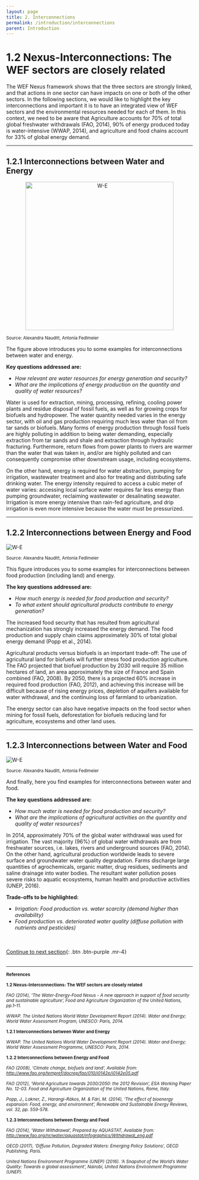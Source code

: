 ```yaml
---
layout: page
title: 2. Interconnections
permalink: /introduction/interconnections
parent: Introduction
---
```

# **1.2 Nexus-Interconnections: The WEF sectors are closely related**

The WEF Nexus framework shows that the three sectors are strongly linked, and that actions in one sector can have impacts on one or both of the other sectors. In the following sections, we would like to highlight the key interconnections and important it is to have an integrated view of WEF sectors and the environmental resources needed for each of them.
In this context, we need to be aware that Agriculture accounts for 70% of total global freshwater withdrawals (FAO, 2014), 90% of energy produced today is water-intensive (WWAP, 2014), and agriculture and food chains account for 33% of global energy demand.

<hr/>

## 1.2.1 Interconnections between Water and Energy


<center><img src="/wef-nexus-online-course/assets/water-for-energy.png"
     alt="W-E" width="400" height="400"></center>

<p><small>Source: Alexandra Nauditt, Antonia Fedlmeier</small></p>



The figure above introduces you to some examples for interconnections between water and energy.

**Key questions addressed are:**
- *How relevant are water resources for energy generation and security?*
- *What are the implications of energy production on the quantity and quality of water resources?*

Water is used for extraction, mining, processing, refining, cooling power plants and residue disposal of fossil fuels, as well as for growing crops for biofuels and hydropower. The water quantity needed varies in the energy sector, with oil and gas production requiring much less water than oil from tar sands or biofuels. Many forms of energy production through fossil fuels are highly polluting in addition to being water demanding, especially extraction from tar sands and shale and extraction through hydraulic fracturing. Furthermore, return flows from power plants to rivers are warmer than the water that was taken in, and/or are highly polluted and can consequently compromise other downstream usage, including ecosystems.

On the other hand, energy is required for water abstraction, pumping for irrigation, wastewater treatment and also for treating and distributing safe drinking water. The energy intensity required to access a cubic meter of water varies: accessing local surface water requires far less energy than pumping groundwater, reclaiming wastewater or desalinating seawater. Irrigation is more energy intensive than rain-fed agriculture, and drip irrigation is even more intensive because the water must be pressurized.

<hr/>

## 1.2.2 Interconnections between Energy and Food

<img src="/wef-nexus-online-course/assets/energy-for-food.png"
     alt="W-E">

<p><small>Source: Alexandra Nauditt, Antonia Fedlmeier</small></p>

This figure introduces you to some examples for interconnections between food production (including land) and energy.

**The key questions addressed are:**

- *How much energy is needed for food production and security?*
- *To what extent should agricultural products contribute to energy generation?*

The increased food security that has resulted from agricultural mechanization has strongly increased the energy demand. The food production and supply chain claims approximately 30% of total global energy demand (Popp et al., 2014).

Agricultural products versus biofuels is an important trade-off: The use of agricultural land for biofuels will further stress food production agriculture. The FAO projected that biofuel production by 2030 will require 35 million hectares of land, an area approximately the size of France and Spain combined (FAO, 2008). By 2050, there is a projected 60% increase in required food production (FAO, 2012), and achieving this increase will be difficult because of rising energy prices, depletion of aquifers available for water withdrawal, and the continuing loss of farmland to urbanization.

The energy sector can also have negative impacts on the food sector when mining for fossil fuels, deforestation for biofuels reducing land for agriculture, ecosystems and other land uses.

<hr/>

## 1.2.3 Interconnections between Water and Food

<img src="/wef-nexus-online-course/assets/water-for-food.png"
     alt="W-E">
     
<p><small>Source: Alexandra Nauditt, Antonia Fedlmeier</small></p>

And finally, here you find examples for interconnections between water and food.

**The key questions addressed are:**

- *How much water is needed for food production and security?*
- *What are the implications of agricultural activities on the quantity and quality of water resources?*

In 2014, approximately 70% of the global water withdrawal was used for irrigation. The vast majority (96%) of global water withdrawals are from freshwater sources, i.e. lakes, rivers and underground sources (FAO, 2014). On the other hand, agricultural production worldwide leads to severe surface and groundwater water quality degradation. Farms discharge large quantities of agrochemicals, organic matter, drug residues, sediments and saline drainage into water bodies. The resultant water pollution poses severe risks to aquatic ecosystems, human health and productive activities (UNEP, 2016).

**Trade-offs to be highlighted:**

- *Irrigation: Food production vs. water scarcity (demand higher than availability)*
- *Food production vs. deteriorated water quality (diffuse pollution with nutrients and pesticides)*

<br/> <br/>
[Continue to next section](https://waterbender231.github.io/wef-nexus-online-course/introduction/beyondbasics){: .btn .btn-purple .mr-4}
<br/> <br/>

<hr/>

<p><small><b>References</b></small>
<p><small><b>1.2 Nexus-Interconnections: The WEF sectors are closely related</b></p></small>
<p><small><i>FAO (2014), ‘The Water-Energy-Food Nexus - A new approach in support of food security and sustainable agriculture’, Food and Agriculture Organization of the United Nations, pp.1–11.<br>
<br>
WWAP. The United Nations World Water Development Report (2014). Water and Energy; World Water Assessment Program, UNESCO: Paris, 2014.</i></small></p>

<p><small><b>1.2.1 Interconnections between Water and Energy</b> </small>
<p><small><i>WWAP. The United Nations World Water Development Report (2014). Water and Energy; World Water Assessment Programme, UNESCO: Paris, 2014.</i></small></p>

<p><small><b>1.2.2 Interconnections between Energy and Food</b> </small>
<p><small><i>FAO (2008), ‘Climate change, biofuels and land’, Available from: <a href="http://www.fao.org/tempref/docrep/fao/010/i0142e/i0142e05.pdf">http://www.fao.org/tempref/docrep/fao/010/i0142e/i0142e05.pdf</a><br>
<br>
FAO (2012), ‘World Agriculture towards 2030/2050: the 2012 Revision’, ESA Working Paper No. 12-03. Food and Agriculture Organization of the United Nations, Rome, Italy.<br>
<br>
Popp, J., Lakner, Z., Harangi-Rákos, M. & Fári, M. (2014), ‘The effect of bioenergy expansion: Food, energy, and environment’, Renewable and Sustainable Energy Reviews, vol. 32, pp. 559-578.</i></small></p>

<p><small><b>1.2.3 Interconnections between Energy and Food</b> </small>
<p><small><i>FAO (2014), ‘Water Withdrawal’, Prepared by AQUASTAT, Available from:
<a href="http://www.fao.org/nr/water/aquastat/infographics/Withdrawal_eng.pdf">http://www.fao.org/nr/water/aquastat/infographics/Withdrawal_eng.pdf </a><br>
<br>
OECD (2017), ‘Diffuse Pollution, Degraded Waters: Emerging Policy Solutions’, OECD Publishing, Paris.<br>
<br>United Nations Environment Programme (UNEP) (2016). ‘A Snapshot of the World’s Water Quality: Towards a global assessment’, Nairobi, United Nations Environment Programme (UNEP).</i></small></p>